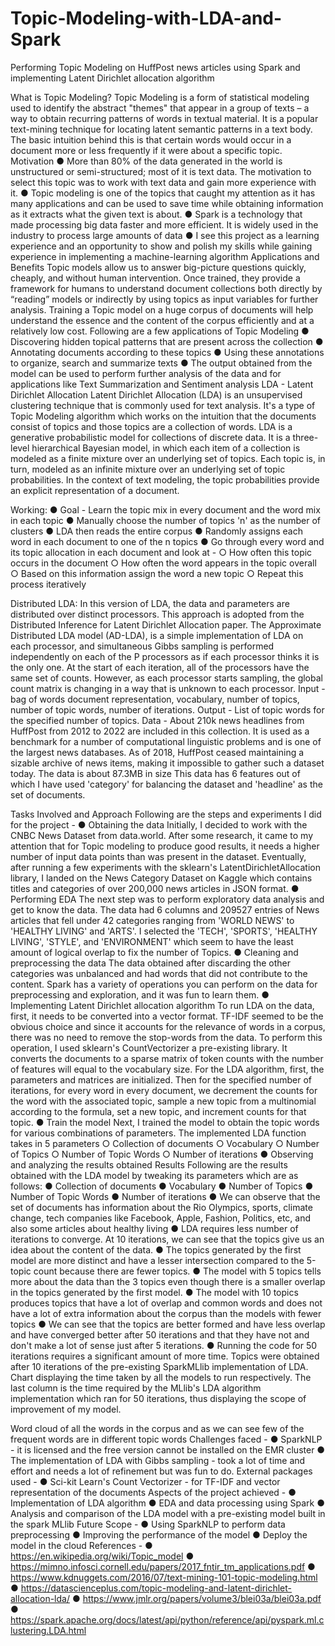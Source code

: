 # Topic-Modeling-with-LDA-and-Spark
Performing Topic Modeling on HuffPost news articles using Spark and implementing Latent Dirichlet allocation algorithm


What is Topic Modeling?
Topic Modeling is a form of statistical modeling used to identify the abstract "themes" that appear in a group of texts – a way to obtain recurring patterns of words in textual material.
It is a popular text-mining technique for locating latent semantic patterns in a text body. The basic intuition behind this is that certain words would occur in a document more or less frequently if it were about a specific topic.
Motivation
● More than 80% of the data generated in the world is unstructured or
semi-structured; most of it is text data. The motivation to select this topic was to
work with text data and gain more experience with it.
● Topic modeling is one of the topics that caught my attention as it has many
applications and can be used to save time while obtaining information as it
extracts what the given text is about.
● Spark is a technology that made processing big data faster and more efficient. It
is widely used in the industry to process large amounts of data
● I see this project as a learning experience and an opportunity to show and polish
my skills while gaining experience in implementing a machine-learning algorithm
Applications and Benefits
Topic models allow us to answer big-picture questions quickly, cheaply, and without human intervention. Once trained, they provide a framework for humans to understand document collections both directly by “reading” models or indirectly by using topics as input variables for further analysis. Training a Topic model on a huge corpus of documents will help understand the essence and the content of the corpus efficiently and at a relatively low cost. Following are a few applications of Topic Modeling
● Discovering hidden topical patterns that are present across the collection
● Annotating documents according to these topics
● Using these annotations to organize, search and summarize texts
● The output obtained from the model can be used to perform further analysis of
the data and for applications like Text Summarization and Sentiment analysis
LDA - Latent Dirichlet Allocation
Latent Dirichlet Allocation (LDA) is an unsupervised clustering technique that is commonly used for text analysis. It's a type of Topic Modeling algorithm which works on the intuition that the documents consist of topics and those topics are a collection of words.
LDA is a generative probabilistic model for collections of discrete data. It is a three-level hierarchical Bayesian model, in which each item of a collection is modeled as a finite mixture over an underlying set of topics. Each topic is, in turn, modeled as an infinite mixture over an underlying set of topic probabilities. In the context of text modeling, the topic probabilities provide an explicit representation of a document.

Working:
● Goal - Learn the topic mix in every document and the word mix in each topic
● Manually choose the number of topics 'n' as the number of clusters
● LDA then reads the entire corpus
● Randomly assigns each word in each document to one of the n topics
● Go through every word and its topic allocation in each document and look at -
    ○ How often this topic occurs in the document
    ○ How often the word appears in the topic overall
    ○ Based on this information assign the word a new topic
    ○ Repeat this process iteratively

Distributed LDA:
In this version of LDA, the data and parameters are distributed over distinct processors. This approach is adopted from the Distributed Inference for Latent Dirichlet Allocation paper. The Approximate Distributed LDA model (AD-LDA), is a simple implementation of LDA on each processor, and simultaneous Gibbs sampling is performed independently on each of the P processors as if each processor thinks it is the only one. At the start of each iteration, all of the processors have the same set of counts. However, as each processor starts sampling, the global count matrix is changing in a way that is unknown to each processor.
Input - bag of words document representation, vocabulary, number of topics, number of topic words, number of iterations.
Output - List of topic words for the specified number of topics.
Data - 
About 210k news headlines from HuffPost from 2012 to 2022 are included in this collection.
It is used as a benchmark for a number of computational linguistic problems and is one of the largest news databases.
As of 2018, HuffPost ceased maintaining a sizable archive of news items, making it impossible to gather such a dataset today.
The data is about 87.3MB in size
This data has 6 features out of which I have used 'category' for balancing the dataset and 'headline' as the set of documents.


Tasks Involved and Approach
Following are the steps and experiments I did for the project -
● Obtaining the data
Initially, I decided to work with the CNBC News Dataset from data.world. After some research, it came to my attention that for Topic modeling to produce good results, it needs a higher number of input data points than was present in the dataset. Eventually, after running a few experiments with the sklearn's LatentDirichletAllocation library, I landed on the News Category Dataset on Kaggle which contains titles and categories of over 200,000 news articles in JSON format.
● Performing EDA
The next step was to perform exploratory data analysis and get to know the data. The data had 6 columns and 209527 entries of News articles that fell under 42 categories ranging from 'WORLD NEWS' to 'HEALTHY LIVING' and 'ARTS'. I selected the 'TECH', 'SPORTS', 'HEALTHY LIVING', 'STYLE', and 'ENVIRONMENT' which seem to have the least amount of logical overlap to fix the number of Topics.
● Cleaning and preprocessing the data
The data obtained after discarding the other categories was unbalanced and had words that did not contribute to the content. Spark has a variety of operations you can perform on the data for preprocessing and exploration, and it was fun to learn them.
● Implementing Latent Dirichlet allocation algorithm
To run LDA on the data, first, it needs to be converted into a vector format. TF-IDF seemed to be the obvious choice and since it accounts for the relevance of words in a corpus, there was no need to remove the stop-words from the data. To perform this operation, I used sklearn's CountVectorizer a pre-existing library. It converts the documents to a sparse matrix of token counts with the number of features will equal to the vocabulary size.
For the LDA algorithm, first, the parameters and matrices are initialized. Then for the specified number of iterations, for every word in every document, we decrement the counts for the word with the associated topic, sample a new topic from a multinomial according to the formula, set a new topic, and increment counts for that topic.
● Train the model
Next, I trained the model to obtain the topic words for various combinations of parameters. The implemented LDA function takes in 5 parameters
  ○ Collection of documents ○ Vocabulary
  ○ Number of Topics
  ○ Number of Topic Words
  ○ Number of iterations
● Observing and analyzing the results obtained
Results
Following are the results obtained with the LDA model by tweaking its parameters which are as follows:
● Collection of documents
● Vocabulary
● Number of Topics
● Number of Topic Words
● Number of iterations
● We can observe that the set of documents has information about the Rio Olympics, sports, climate change, tech companies like Facebook, Apple, Fashion, Politics, etc, and also some articles about healthy living
● LDA requires less number of iterations to converge. At 10 iterations, we can see that the topics give us an idea about the content of the data.
● The topics generated by the first model are more distinct and have a lesser intersection compared to the 5-topic count because there are fewer topics.
● The model with 5 topics tells more about the data than the 3 topics even though there is a smaller overlap in the topics generated by the first model.
● The model with 10 topics produces topics that have a lot of overlap and common words and does not have a lot of extra information about the corpus than the models with fewer topics
● We can see that the topics are better formed and have less overlap and have converged better after 50 iterations and that they have not and don't make a lot of sense just after 5 iterations.
● Running the code for 50 iterations requires a significant amount of more time.
Topics were obtained after 10 iterations of the pre-existing SparkMLlib implementation of LDA.
Chart displaying the time taken by all the models to run respectively.
The last column is the time required by the MLlib's LDA algorithm implementation which ran for 50 iterations, thus displaying the scope of improvement of my model.
  
Word cloud of all the words in the corpus and as we can see few of the frequent words are in different topic words
Challenges faced -
● SparkNLP - it is licensed and the free version cannot be installed on the EMR
cluster
● The implementation of LDA with Gibbs sampling - took a lot of time and effort and
needs a lot of refinement but was fun to do.
External packages used -
● Sci-kit Learn's Count Vectorizer - for TF-IDF and vector representation of the
documents
Aspects of the project achieved -
● Implementation of LDA algorithm
● EDA and data processing using Spark
● Analysis and comparison of the LDA model with a pre-existing model built in the
spark MLlib
Future Scope -
● Using SparkNLP to perform data preprocessing
● Improving the performance of the model
● Deploy the model in the cloud
References -
● https://en.wikipedia.org/wiki/Topic_model
● https://mimno.infosci.cornell.edu/papers/2017_fntir_tm_applications.pdf
● https://www.kdnuggets.com/2016/07/text-mining-101-topic-modeling.html
● https://datascienceplus.com/topic-modeling-and-latent-dirichlet-allocation-lda/
● https://www.jmlr.org/papers/volume3/blei03a/blei03a.pdf
● https://spark.apache.org/docs/latest/api/python/reference/api/pyspark.ml.clustering.LDA.html
   
